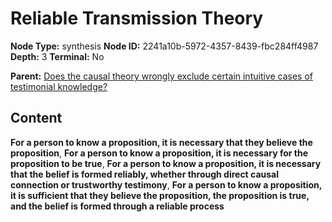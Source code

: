 # Reliable Transmission Theory

**Node Type:** synthesis
**Node ID:** 2241a10b-5972-4357-8439-fbc284ff4987
**Depth:** 3
**Terminal:** No

**Parent:** [Does the causal theory wrongly exclude certain intuitive cases of testimonial knowledge?](does-the-causal-theory-wrongly-exclude-certain-intuitive-cases-of-testimonial-knowledge.md)

## Content

**For a person to know a proposition, it is necessary that they believe the proposition**, **For a person to know a proposition, it is necessary for the proposition to be true**, **For a person to know a proposition, it is necessary that the belief is formed reliably, whether through direct causal connection or trustworthy testimony**, **For a person to know a proposition, it is sufficient that they believe the proposition, the proposition is true, and the belief is formed through a reliable process**
